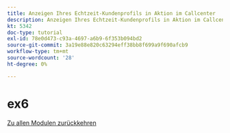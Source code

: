 ```yaml
---
title: Anzeigen Ihres Echtzeit-Kundenprofils in Aktion im Callcenter
description: Anzeigen Ihres Echtzeit-Kundenprofils in Aktion im Callcenter
kt: 5342
doc-type: tutorial
exl-id: 78e0d473-c93a-4697-a6b9-6f353b094bd2
source-git-commit: 3a19e88e820c63294eff38bb8f699a9f690afcb9
workflow-type: tm+mt
source-wordcount: '28'
ht-degree: 0%

---
```


# ex6

[Zu allen Modulen zurückkehren](../../../overview.md)
